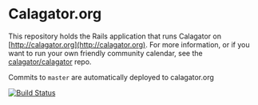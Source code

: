 # Calagator.org

This repository holds the Rails application that runs Calagator on [http://calagator.org](http://calagator.org).
For more information, or if you want to run your own friendly community calendar, see the [calagator/calagator](https://github.com/calagator/calagator) repo.

Commits to `master` are automatically deployed to calagator.org

[![Build Status](https://travis-ci.org/calagator/calagator.org.svg?branch=master)](https://travis-ci.org/calagator/calagator.org)
